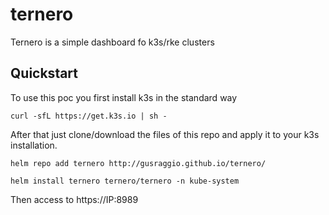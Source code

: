 # ternero
Ternero is a simple dashboard fo k3s/rke clusters

## Quickstart

To use this poc you first install k3s in the standard way

`curl -sfL https://get.k3s.io | sh - `

After that just clone/download the files of this repo and apply it to your k3s installation.

`helm repo add ternero http://gusraggio.github.io/ternero/`

`helm install ternero ternero/ternero -n kube-system`

Then access to https://IP:8989
